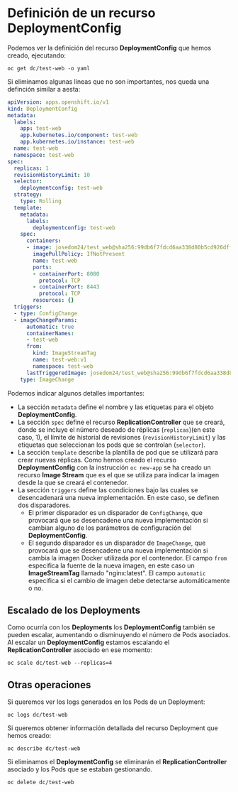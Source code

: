 # Definición de un recurso DeploymentConfig

Podemos ver la definición del recurso **DeploymentConfig** que hemos creado, ejecutando:

    oc get dc/test-web -o yaml

Si eliminamos algunas líneas que no son importantes, nos queda una definción similar a aesta:

```yaml
apiVersion: apps.openshift.io/v1
kind: DeploymentConfig
metadata:
  labels:
    app: test-web
    app.kubernetes.io/component: test-web
    app.kubernetes.io/instance: test-web
  name: test-web
  namespace: test-web
spec:
  replicas: 1
  revisionHistoryLimit: 10
  selector:
    deploymentconfig: test-web
  strategy:
    type: Rolling
  template:
    metadata:
      labels:
        deploymentconfig: test-web
    spec:
      containers:
      - image: josedom24/test_web@sha256:99db6f7fdcd6aa338d80b5cd926dff8bae50062c49f82c79a3d67d048efb13a4
        imagePullPolicy: IfNotPresent
        name: test-web
        ports:
        - containerPort: 8080
          protocol: TCP
        - containerPort: 8443
          protocol: TCP
        resources: {}
  triggers:
  - type: ConfigChange
  - imageChangeParams:
      automatic: true
      containerNames:
      - test-web
      from:
        kind: ImageStreamTag
        name: test-web:v1
        namespace: test-web
      lastTriggeredImage: josedom24/test_web@sha256:99db6f7fdcd6aa338d80b5cd926dff8bae50062c49f82c79a3d67d048efb13a4
    type: ImageChange
```

Podemos indicar algunos detalles importantes:

* La sección `metadata` define el nombre y las etiquetas para el objeto **DeploymentConfig**. 
* La sección `spec` define el recurso **ReplicationController** que se creará, donde se incluye  el número deseado de réplicas (`replicas`)(en este caso, 1), el límite de historial de revisiones (`revisionHistoryLimit`) y las etiquetas que seleccionan los pods que se controlan (`selector`).
* La sección `template` describe la plantilla de pod que se utilizará para crear nuevas réplicas. Como hemos creado el recurso **DeploymentConfig** con la instrucción `oc new-app` se ha creado un recurso **Image Stream** que es el que se utiliza para indicar la imagen desde la que se creará el contenedor.
* La sección `triggers` define las condiciones bajo las cuales se desencadenará una nueva implementación. En este caso, se definen dos disparadores. 
    * El primer disparador es un disparador de `ConfigChange`, que provocará que se desencadene una nueva implementación si cambian alguno de los parámetros de configuración del **DeploymentConfig**. 
    * El segundo disparador es un disparador de `ImageChange`, que provocará que se desencadene una nueva implementación si cambia la imagen Docker utilizada por el contenedor. El campo `from` especifica la fuente de la nueva imagen, en este caso un **ImageStreamTag** llamado "nginx:latest". El campo `automatic` especifica si el cambio de imagen debe detectarse automáticamente o no.


## Escalado de los Deployments

Como ocurría con los **Deployments** los **DeploymentConfig** también se pueden escalar, aumentando o disminuyendo el número de Pods asociados. Al escalar un **DeploymentConfig** estamos escalando el **ReplicationController** asociado en ese momento:

    oc scale dc/test-web --replicas=4

## Otras operaciones

Si queremos ver los logs generados en los Pods de un Deployment:

    oc logs dc/test-web

Si queremos obtener información detallada del recurso Deployment que hemos creado:

    oc describe dc/test-web

Si eliminamos el **DeploymentConfig** se eliminarán el **ReplicationController** asociado y los Pods que se estaban gestionando.

    oc delete dc/test-web

